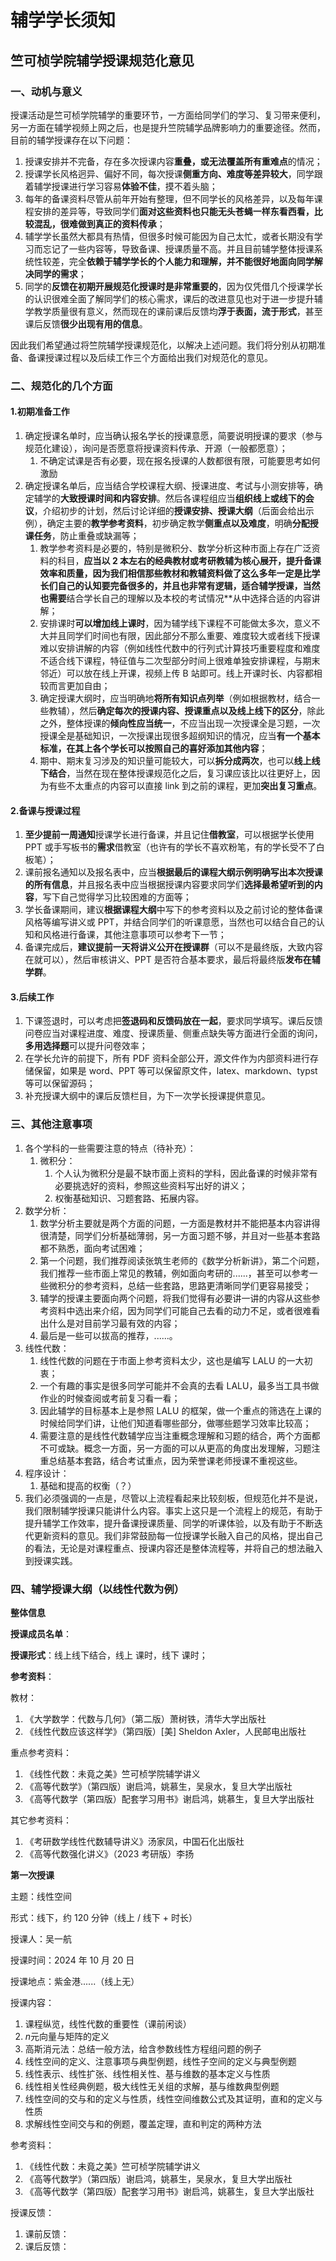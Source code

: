 # 辅学学长须知

## 竺可桢学院辅学授课规范化意见

### 一、动机与意义

授课活动是竺可桢学院辅学的重要环节，一方面给同学们的学习、复习带来便利，另一方面在辅学视频上网之后，也是提升竺院辅学品牌影响力的重要途径。然而，目前的辅学授课存在以下问题：

1. 授课安排并不完备，存在多次授课内容**重叠，或无法覆盖所有重难点**的情况；
2. 授课学长风格迥异、偏好不同，每次授课**侧重方向、难度等差异较大**，同学跟着辅学授课进行学习容易**体验不佳**，摸不着头脑；
3. 每年的备课资料尽管从前年开始有整理，但不同学长的风格差异，以及每年课程安排的差异等，导致同学们**面对这些资料也只能无头苍蝇一样东看西看，比较混乱，很难做到真正的资料传承**；
4. 辅学学长虽然大都具有热情，但很多时候可能因为自己太忙，或者长期没有学习而忘记了一些内容等，导致备课、授课质量不高。并且目前辅学整体授课系统性较差，完全**依赖于辅学学长的个人能力和理解，并不能很好地面向同学解决同学的需求**；
5. 同学的**反馈在初期开展规范化授课时是非常重要的**，因为仅凭借几个授课学长的认识很难全面了解同学们的核心需求，课后的改进意见也对于进一步提升辅学教学质量很有意义，然而现在的课前课后反馈均**浮于表面，流于形式**，甚至课后反馈**很少出现有用的信息**。

因此我们希望通过将竺院辅学授课规范化，以解决上述问题。我们将分别从初期准备、备课授课过程以及后续工作三个方面给出我们对规范化的意见。

### 二、规范化的几个方面

#### 1.初期准备工作

1. 确定授课名单时，应当确认报名学长的授课意愿，简要说明授课的要求（参与规范化建设），询问是否愿意将授课资料传承、开源（一般都愿意）；
    1. 不确定试课是否有必要，现在报名授课的人数都很有限，可能要思考如何激励
1. 确定授课名单后，应当结合学校课程大纲、授课进度、考试与小测安排等，确定辅学的**大致授课时间和内容安排**。然后各课程组应当**组织线上或线下的会议**，介绍初步的计划，然后讨论详细的**授课安排、授课大纲**（后面会给出示例），确定主要的**教学参考资料**，初步确定教学**侧重点以及难度**，明确**分配授课任务**，防止重叠或缺漏等；
    1. 教学参考资料是必要的，特别是微积分、数学分析这种市面上存在广泛资料的科目，**应当以 2 **本左右的经典教材或考研教辅为核心展开，提升备课效率和质量**，因为我们相信那些教材和教辅资料做了这么多年一定是比学长们自己的认知要完备很多的，并且也非常有逻辑，适合辅学授课，当然也需要**结合学长自己的理解以及本校的考试情况**从中选择合适的内容讲解；
    2. 安排课时**可以增加线上课时**，因为辅学线下课程不可能做太多次，意义不大并且同学们时间也有限，因此部分不那么重要、难度较大或者线下授课难以安排讲解的内容（例如线性代数中的行列式计算技巧重要程度和难度不适合线下课程，特征值与二次型部分时间上很难单独安排课程，与期末邻近）可以放在线上开课，视频上传 B 站即可。线上开课时长、内容都相较而言更加自由；
    3. 确定授课大纲时，应当明确地**将所有知识点列举**（例如根据教材，结合一些教辅），然后**确定每次的授课内容、授课重点以及线上线下的区分**，除此之外，整体授课的**倾向性应当统一**，不应当出现一次授课全是习题，一次授课全是基础知识，一次授课出现很多超纲知识的情况，应当**有一个基本标准，在其上各个学长可以按照自己的喜好添加其他内容**；
    4. 期中、期末复习涉及的知识量可能较大，可以**拆分成两次**，也可以**线上线下结合**，当然在现在整体授课规范化之后，复习课应该比以往更好上，因为有些不太重点的内容可以直接 link 到之前的课程，更加**突出复习重点**。

#### 2.备课与授课过程

1. **至少提前一周通知**授课学长进行备课，并且记住**借教室**，可以根据学长使用 PPT 或手写板书的**需求**借教室（也许有的学长不喜欢粉笔，有的学长受不了白板笔）；
1. 课前报名通知以及报名表中，应当**根据最后的课程大纲示例明确写出本次授课的所有信息**，并且报名表中应当根据授课内容要求同学们**选择最希望听到的内容**，写下自己觉得学习比较困难的方面等；
1. 学长备课期间，建议**根据课程大纲**中写下的参考资料以及之前讨论的整体备课风格等编写讲义或 PPT，并结合同学们的听课意愿，当然也可以结合自己的认知和风格进行备课，其他注意事项可以参考下一节；
1. 备课完成后，**建议提前一天将讲义公开在授课群**（可以不是最终版，大致内容在就可以），然后审核讲义、PPT 是否符合基本要求，最后将最终版**发布在辅学群**。

#### 3.后续工作

1. 下课签退时，可以考虑把**签退码和反馈码放在一起**，要求同学填写。课后反馈问卷应当对课程进度、难度、授课质量、侧重点缺失等方面进行全面的询问，**多用选择题**可以提升问卷效率；
1. 在学长允许的前提下，所有 PDF 资料全部公开，源文件作为内部资料进行存储保留，如果是 word、PPT 等可以保留原文件，latex、markdown、typst 等可以保留源码；
1. 补充授课大纲中的课后反馈栏目，为下一次学长授课提供意见。

### 三、其他注意事项

1. 各个学科的一些需要注意的特点（待补充）：
    1. 微积分：
        1. 个人认为微积分是最不缺市面上资料的学科，因此备课的时候非常有必要挑选好的资料，参照这些资料写出好的讲义；
        1. 权衡基础知识、习题套路、拓展内容。
1. 数学分析：
    1. 数学分析主要就是两个方面的问题，一方面是教材并不能把基本内容讲得很清楚，同学们分析基础薄弱，另一方面习题不够，并且对一些基本套路都不熟悉，面向考试困难；
    1. 第一个问题，我们推荐阅读张筑生老师的《数学分析新讲》，第二个问题，我们推荐一些市面上常见的教辅，例如面向考研的......，甚至可以参考一些微积分的参考资料，总结一些套路，思路更清晰同学们更容易接受；
    1. 辅学的授课主要面向两个问题，将我们觉得有必要讲一讲的内容从这些参考资料中选出来介绍，因为同学们可能自己去看的动力不足，或者很难看出什么是对目前学习最有效的内容；
    1. 最后是一些可以拔高的推荐，......。
1. 线性代数：
    1. 线性代数的问题在于市面上参考资料太少，这也是编写 LALU 的一大初衷；
    1. 一个有趣的事实是很多同学可能并不会真的去看 LALU，最多当工具书做作业的时候查阅或考前复习看一看；
    1. 因此辅学的目标基本上是参照 LALU 的框架，做一个重点的筛选在上课的时候给同学们讲，让他们知道看哪些部分，做哪些题学习效率比较高；
    1. 需要注意的是线性代数辅学应当注重概念理解和习题的结合，两个方面都不可或缺。概念一方面，另一方面的可以从更高的角度出发理解，习题注重总结基本套路，结合考试重点，因为荣誉课老师授课不重视这些。
1. 程序设计：
    1. 基础和提高的权衡（？）
1. 我们必须强调的一点是，尽管以上流程看起来比较刻板，但规范化并不是说，我们限制辅学授课只能讲什么内容。事实上这只是一个流程上的规范，有助于提升辅学工作效率，提升备课授课质量、同学的听课体验，以及有助于不断迭代更新资料的意见。我们非常鼓励每一位授课学长融入自己的风格，提出自己的看法，无论是对课程重点、授课内容还是整体流程等，并将自己的想法融入到授课实践。

### 四、辅学授课大纲（以线性代数为例）

**整体信息**

**授课成员名单**：

**授课形式**：线上线下结合，线上 课时，线下 课时；

**参考资料**：

教材：

1. 《大学数学：代数与几何》（第二版）萧树铁，清华大学出版社
2. 《线性代数应该这样学》（第四版）[美] Sheldon Axler，人民邮电出版社

重点参考资料：

1. 《线性代数：未竟之美》竺可桢学院辅学讲义
2. 《高等代数学》（第四版）谢启鸿，姚慕生，吴泉水，复旦大学出版社
3. 《高等代数学（第四版）配套学习用书》谢启鸿，姚慕生，复旦大学出版社

其它参考资料：

1. 《考研数学线性代数辅导讲义》汤家凤，中国石化出版社
2. 《高等代数强化讲义》（2023 考研版）李扬

**第一次授课**

主题：线性空间

形式：线下，约 120 分钟（线上 / 线下 + 时长）

授课人：吴一航

授课时间：2024 年 10 月 20 日

授课地点：紫金港......（线上无）

授课内容：

1. 课程纵览，线性代数的重要性（课前闲谈）
2. *n*元向量与矩阵的定义
3. 高斯消元法：总结一般方法，给含参数线性方程组问题的例子
4. 线性空间的定义、注意事项与典型例题，线性子空间的定义与典型例题
5. 线性表示、线性扩张、线性相关性、基与维数的基本定义与性质
6. 线性相关性经典例题，极大线性无关组的求解，基与维数典型例题
7. 线性空间的交与和的定义与性质，线性空间维数公式及其证明，直和的定义与性质
8. 求解线性空间交与和的例题，覆盖定理，直和判定的两种方法

参考资料：

1. 《线性代数：未竟之美》竺可桢学院辅学讲义
2. 《高等代数学》（第四版）谢启鸿，姚慕生，吴泉水，复旦大学出版社
3. 《高等代数学（第四版）配套学习用书》谢启鸿，姚慕生，复旦大学出版社

授课反馈：

1. 课前反馈：
2. 课后反馈：
